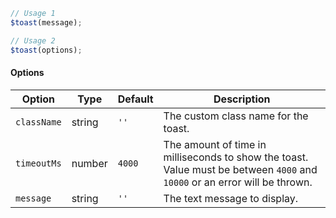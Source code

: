 ```js
// Usage 1
$toast(message);

// Usage 2
$toast(options);
```

#### Options

| Option      | Type   | Default | Description                                                                                                                |
| ----------- | ------ | ------- | -------------------------------------------------------------------------------------------------------------------------- |
| `className` | string | `''`    | The custom class name for the toast.                                                                                       |
| `timeoutMs` | number | `4000`  | The amount of time in milliseconds to show the toast. Value must be between `4000` and `10000` or an error will be thrown. |
| `message`   | string | `''`    | The text message to display.                                                                                               |
